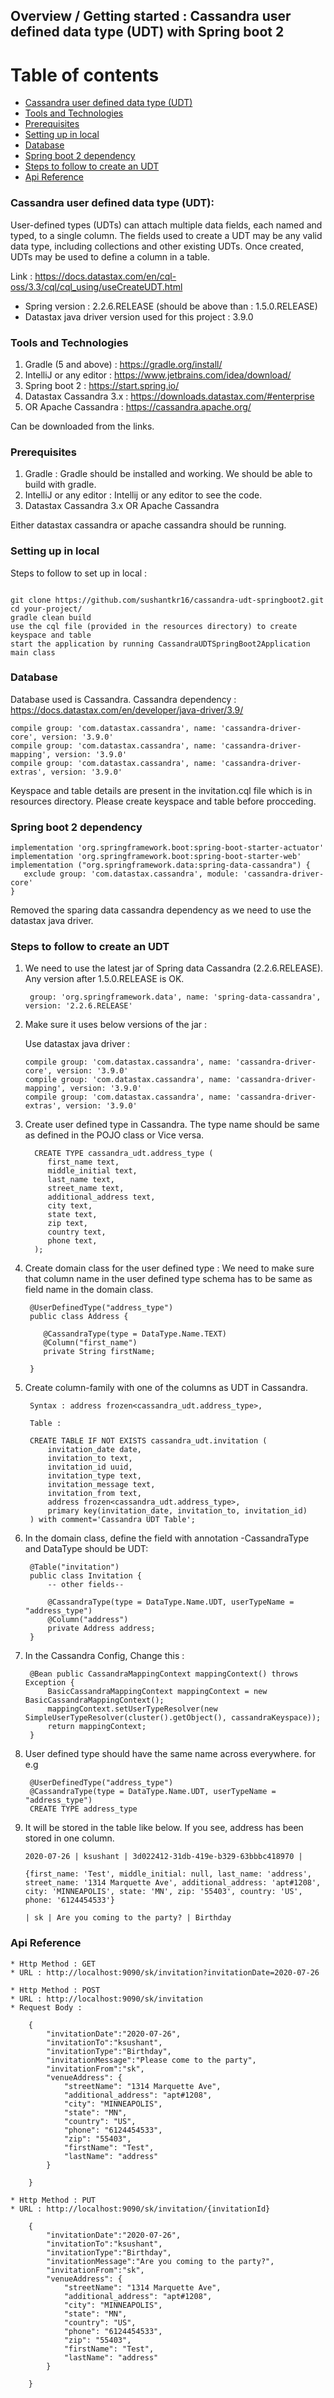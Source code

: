 ## Overview / Getting started : Cassandra user defined data type (UDT) with Spring boot 2

  # Table of contents
  * [Cassandra user defined data type (UDT)](#cassandra-user-defined-data-type-udt)
  * [Tools and Technologies](#tools-and-technologies)
  * [Prerequisites](#prerequisites)
  * [Setting up in local](#setting-up-in-local)
  * [Database](#database)
  * [Spring boot 2 dependency](#spring-boot-2-dependency)
  * [Steps to follow to create an UDT](#steps-to-follow-to-create-an-udt)
  * [Api Reference](#api-reference)
  
  ### Cassandra user defined data type (UDT): 
  
  User-defined types (UDTs) can attach multiple data fields, each named and typed, to a single column. 
  The fields used to create a UDT may be any valid data type, including collections and other existing UDTs. 
  Once created, UDTs may be used to define a column in a table.
  
  Link : https://docs.datastax.com/en/cql-oss/3.3/cql/cql_using/useCreateUDT.html
   
   * Spring version : 2.2.6.RELEASE (should be above than : 1.5.0.RELEASE)
   * Datastax java driver version used for this project : 3.9.0
  
  ### Tools and Technologies 
  
   1. Gradle (5 and above) : https://gradle.org/install/
   2. IntelliJ or any editor : https://www.jetbrains.com/idea/download/
   3. Spring boot 2 : https://start.spring.io/
   4. Datastax Cassandra 3.x : https://downloads.datastax.com/#enterprise
   5. OR Apache Cassandra : https://cassandra.apache.org/
  
  Can be downloaded from the links.
  
  ### Prerequisites
  
  1. Gradle : Gradle should be installed and working. We should be able to build with gradle.
  2. IntelliJ or any editor : Intellij or any editor to see the code.
  3. Datastax Cassandra 3.x OR Apache Cassandra
  
  Either datastax  cassandra or apache cassandra should be running.
  
  ### Setting up in local
  
  Steps to follow to set up in local :
  
  ```shell
  
  git clone https://github.com/sushantkr16/cassandra-udt-springboot2.git
  cd your-project/
  gradle clean build
  use the cql file (provided in the resources directory) to create keyspace and table
  start the application by running CassandraUDTSpringBoot2Application main class
  
  ```
  ### Database
  
  Database used is Cassandra. Cassandra dependency : https://docs.datastax.com/en/developer/java-driver/3.9/
  
  ```shell
  compile group: 'com.datastax.cassandra', name: 'cassandra-driver-core', version: '3.9.0'
  compile group: 'com.datastax.cassandra', name: 'cassandra-driver-mapping', version: '3.9.0'
  compile group: 'com.datastax.cassandra', name: 'cassandra-driver-extras', version: '3.9.0'
   ```
 Keyspace and table details are present in the invitation.cql file which is in resources directory. Please create keyspace and table before procceding.
 
 ### Spring boot 2 dependency
 
 ```shell
 implementation 'org.springframework.boot:spring-boot-starter-actuator'
 implementation 'org.springframework.boot:spring-boot-starter-web'
 implementation ("org.springframework.data:spring-data-cassandra") {
 	exclude group: 'com.datastax.cassandra', module: 'cassandra-driver-core'
 }
 ```
 Removed the sparing data cassandra dependency as we need to use the datastax java driver.
 
 ### Steps to follow to create an UDT

1. We need to use the latest jar of Spring data Cassandra (2.2.6.RELEASE). Any version after 1.5.0.RELEASE is OK.

        group: 'org.springframework.data', name: 'spring-data-cassandra', version: '2.2.6.RELEASE'

2. Make sure it uses below versions of the jar :

   Use datastax java driver : 
   
       compile group: 'com.datastax.cassandra', name: 'cassandra-driver-core', version: '3.9.0'
       compile group: 'com.datastax.cassandra', name: 'cassandra-driver-mapping', version: '3.9.0'
       compile group: 'com.datastax.cassandra', name: 'cassandra-driver-extras', version: '3.9.0' 
   
3. Create user defined type in Cassandra. The type name should be same as defined in the POJO class or Vice versa. 
   
         CREATE TYPE cassandra_udt.address_type (
            first_name text,
            middle_initial text,
            last_name text,
            street_name text,
            additional_address text,
            city text,
            state text,
            zip text,
            country text,
            phone text,
         );

4. Create domain class for the user defined type : We need to make sure that column name in the user defined type 
   schema has to be same as field name in the domain class.

        @UserDefinedType("address_type")
        public class Address {
        
           @CassandraType(type = DataType.Name.TEXT)
           @Column("first_name")
           private String firstName;
           
        }   
    
5. Create column-family with one of the columns as UDT in Cassandra. 

        Syntax : address frozen<cassandra_udt.address_type>,

        Table :
        
        CREATE TABLE IF NOT EXISTS cassandra_udt.invitation (
            invitation_date date,
            invitation_to text,
            invitation_id uuid,
            invitation_type text,
            invitation_message text,
            invitation_from text,
            address frozen<cassandra_udt.address_type>,
            primary key(invitation_date, invitation_to, invitation_id)
        ) with comment='Cassandra UDT Table';

5. In the domain class, define the field with annotation -CassandraType and DataType should be UDT:

        @Table("invitation") 
        public class Invitation { 
            -- other fields-- 
            
            @CassandraType(type = DataType.Name.UDT, userTypeName = "address_type")
            @Column("address")
            private Address address; 
        }

7. In the Cassandra Config, Change this :

        @Bean public CassandraMappingContext mappingContext() throws Exception { 
            BasicCassandraMappingContext mappingContext = new BasicCassandraMappingContext(); 
            mappingContext.setUserTypeResolver(new SimpleUserTypeResolver(cluster().getObject(), cassandraKeyspace)); 
            return mappingContext; 
        }

8. User defined type should have the same name across everywhere. for e.g

        @UserDefinedType("address_type")
        @CassandraType(type = DataType.Name.UDT, userTypeName = "address_type")
        CREATE TYPE address_type

9. It will be stored in the table like below. If you see, address has been stored in one column.

       2020-07-26 | ksushant | 3d022412-31db-419e-b329-63bbbc418970 | 
 
       {first_name: 'Test', middle_initial: null, last_name: 'address', street_name: '1314 Marquette Ave', additional_address: 'apt#1208', city: 'MINNEAPOLIS', state: 'MN', zip: '55403', country: 'US', phone: '6124454533'}
 
       | sk | Are you coming to the party? | Birthday

 
  ### Api Reference
  
    * Http Method : GET
    * URL : http://localhost:9090/sk/invitation?invitationDate=2020-07-26

    * Http Method : POST
    * URL : http://localhost:9090/sk/invitation
    * Request Body :

        {
            "invitationDate":"2020-07-26",
            "invitationTo":"ksushant",
            "invitationType":"Birthday",
            "invitationMessage":"Please come to the party",
            "invitationFrom":"sk",
            "venueAddress": {
                "streetName": "1314 Marquette Ave",
                "additional_address": "apt#1208",
                "city": "MINNEAPOLIS",
                "state": "MN",
                "country": "US",
                "phone": "6124454533",
                "zip": "55403",
                "firstName": "Test",
                "lastName": "address"
            }
        
        }

    * Http Method : PUT
    * URL : http://localhost:9090/sk/invitation/{invitationId}

        {
            "invitationDate":"2020-07-26",
            "invitationTo":"ksushant",
            "invitationType":"Birthday",
            "invitationMessage":"Are you coming to the party?",
            "invitationFrom":"sk",
            "venueAddress": {
                "streetName": "1314 Marquette Ave",
                "additional_address": "apt#1208",
                "city": "MINNEAPOLIS",
                "state": "MN",
                "country": "US",
                "phone": "6124454533",
                "zip": "55403",
                "firstName": "Test",
                "lastName": "address"
            }
        
        }